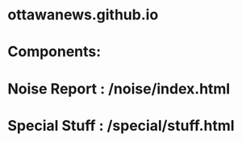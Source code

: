 # ottawanews.github.io
#
# Components:
#
# Noise Report : /noise/index.html
# Special Stuff : /special/stuff.html